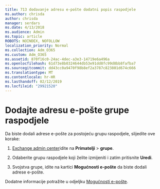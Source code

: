 ```yaml
---
title: 713 dodavanje adresu e-pošte dodatni popis raspodjele
ms.author: chrisda
author: chrisda
manager: serdars
ms.date: 4/13/2018
ms.audience: Admin
ms.topic: article
ROBOTS: NOINDEX, NOFOLLOW
localization_priority: Normal
ms.collection: Adm_O365
ms.custom: Adm_O365
ms.assetid: 870f16c0-24ac-4dec-a3e3-14719e6a496a
ms.openlocfilehash: 61d73e8b0324644db53e91dd8fc99d8bb8fafba7
ms.sourcegitcommit: dd43cc0a9470f98b8ef2a3787c823801d674c666
ms.translationtype: MT
ms.contentlocale: hr-HR
ms.lasthandoff: 02/12/2019
ms.locfileid: "29921520"
---
```

# <a name="add-an-email-address-for-a-distribution-group"></a>Dodajte adresu e-pošte grupe raspodjele

Da biste dodali adrese e-pošte za postojeću grupu raspodjele, slijedite ove korake:
  
1. [Exchange admin center](https://outlook.office365.com/ecp/)idite na **Primatelji** \> **grupe**.
    
2. Odaberite grupu raspodjele koji želite izmijeniti i zatim pritisnite **Uredi**.
    
3. Svojstva grupe, idite na kartici **Mogućnosti e-pošte** da biste dodali adrese e-pošte. 
    
Dodatne informacije potražite u odjeljku [Mogućnosti e-pošte](https://technet.microsoft.com/library/bb124513.aspx#emailoptions).
  


